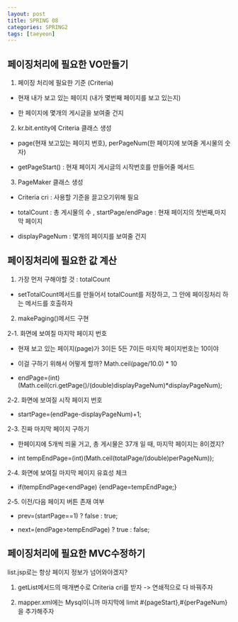 ```yaml
---
layout: post
title: SPRING 08
categories: SPRING2
tags: [taeyeon]
---
```



## 페이징처리에 필요한 VO만들기

1. 페이징 처리에 필요한 기준 (Criteria)
    
- 현재 내가 보고 있는 페이지 (내가 몇번째 페이지를 보고 있는지)

- 한 페이지에 몇개의 게시글을 보여줄 건지
  
2. kr.bit.entity에 Criteria 클래스 생성

- page(현재 보고있는 페이지 번호), perPageNum(한 페이지에 보여줄 게시물의 숫자)

- getPageStart() : 현재 페이지 게시글의 시작번호를 만들어줄 메서드

3. PageMaker 클래스 생성

- Criteria cri : 사용할 기준을 끌고오기위해 필요

- totalCount : 총 게시물의 수 , startPage/endPage : 현재 페이지의 첫번째,마지막 페이지

- displayPageNum : 몇개의 페이지를 보여줄 건지


## 페이징처리에 필요한 값 계산

1. 가장 먼저 구해야할 것 : totalCount

- setTotalCount메서드를 만들어서 totalCount를 저장하고, 그 안에 페이징처리 하는 메서드를 호출하자

2. makePaging()메서드 구현

2-1. 화면에 보여질 마지막 페이지 번호 

- 현재 보고 있는 페이지(page)가 3이든 5든 7이든 마지막 페이지번호는 10이야

- 이걸 구하기 위해서 어떻게 할까? Math.ceil(page/10.0) * 10

- endPage=(int)(Math.ceil(cri.getPage()/(double)displayPageNum)*displayPageNum);

2-2. 화면에 보여질 시작 페이지 번호

- startPage=(endPage-displayPageNum)+1;

2-3. 진짜 마지막 페이지 구하기

- 한페이지에 5개씩 띄울 거고, 총 게시물은 37개 일 때, 마지막 페이지는 8이겠지?

- int tempEndPage=(int)(Math.ceil(totalPage/(double)perPageNum));

2-4. 화면에 보여질 마지막 페이지 유효성 체크

- if(tempEndPage<endPage) {endPage=tempEndPage;}

2-5. 이전/다음 페이지 버튼 존재 여부

- prev=(startPage==1) ? false : true;

- next=(endPage>tempEndPage) ? true : false;


## 페이징처리에 필요한 MVC수정하기

list.jsp로는 항상 페이지 정보가 넘어와야겠지? 

1. getList메서드의 매개변수로 Criteria cri를 받자 -> 연쇄적으로 다 바꿔주자

2. mapper.xml에는 Mysql이니까 마지막에 limit #{pageStart},#{perPageNum}을 추가해주자









